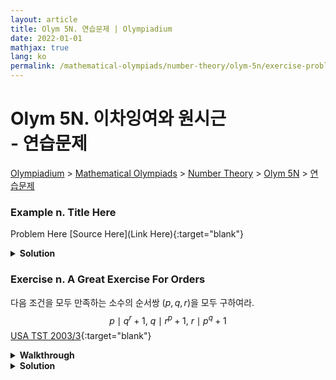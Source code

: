 ```yaml
---
layout: article
title: Olym 5N. 연습문제 | Olympiadium
date: 2022-01-01
mathjax: true
lang: ko
permalink: /mathematical-olympiads/number-theory/olym-5n/exercise-problems/
---
```

# Olym 5N. 이차잉여와 원시근 <br> <ssup> - 연습문제</ssup>

<a href="{{ site.homeurl }}">Olympiadium</a> > <a href="{{ site.homeurl }}mathematical-olympiads/">Mathematical Olympiads</a> > <a href="{{ site.homeurl }}mathematical-olympiads/number-theory/">Number Theory</a> > <a href="{{ site.homeurl }}mathematical-olympiads/number-theory/olym-5n/">Olym 5N</a> > <a href="{{ site.homeurl }}mathematical-olympiads/number-theory/olym-5n/exercise-problems/">연습문제</a>

### Example n. Title Here
<skyblueboard> Problem Here </skyblueboard>
[Source Here](Link Here){:target="blank"}
<pinkborder><details>
<summary><b>Solution</b></summary>
Solution Here. 
</details></pinkborder>

### Exercise n. A Great Exercise For Orders
<skyblueboard> 다음 조건을 모두 만족하는 소수의 순서쌍 $(p, q, r)$을 모두 구하여라. $$p \mid q^r+1, \ q \mid r^p+1, \ r \mid p^q+1$$ </skyblueboard>
[USA TST 2003/3](https://artofproblemsolving.com/community/c6h58445p357351){:target="blank"}
<purpleborder><details>
<summary><b>Walkthrough</b></summary>
<purpleborder><details>
<summary><b>Part (a)</b></summary>
$p, q, r$ 중 같은 두 수가 존재하는 경우와, $p, q, r$ 중 $2$가 존재하는 경우를 먼저 살펴본다. <ssbr/>
일반성을 잃지 않고 $p, q, r$ 중 $p$가 최소라고 할 수 있다. 
</details></purpleborder>
<purpleborder><details>
<summary><b>Part (b)</b></summary>
$q^r \equiv -1 \pmod{p}$에서 $q^{2r} \equiv 1 \pmod{p}$이므로, $$\mathrm{ord}_q(p) \mid 2r$$를 얻는다. 
</details></purpleborder>
<purpleborder><details>
<summary><b>Part (c)</b></summary>
Hint Here. 
</details></purpleborder>
</details></purpleborder>
<pinkborder><details>
<summary><b>Solution</b></summary>
우선, $p, q, r$ 중 같은 두 수가 존재하는 경우, $p=q$이면 $p \mid p^r+1 \implies p \mid 1$ 가 되어 모순이다. <ssbr/>

먼저, $p, q, r$이 모두 홀수인 경우를 보자. 
$q^r \equiv -1 \pmod{p}$에서 $q^{2r} \equiv 1 \pmod{p}$이므로, $$\mathrm{ord}_q(p) \mid 2r$$을 얻는다. 
$r$은 소수이므로, $\mathrm{ord}_q(p) = 1, 2, r, 2r$이 되고, 각 경우를 살펴보자. <ssbr/>

<ul>
  <li> $\mathrm{ord}_q(p)=1$인 경우: $q \equiv 1 \pmod{p}, \ q^r \equiv 1 \equiv -1 \pmod{p}$에서 $p=2$로 가정에 모순이다.  <ssbr/></li>
  <li> $\mathrm{ord}_q(p)=r$인 경우: $q^r \equiv 1 \equiv -1 \pmod{p}$에서 $p=2$로 가정에 모순이다. <ssbr/></li>
  <li> $\mathrm{ord}_q(p)=2r$인 경우: $2r \mid p-1 \implies r \mid p-1$.<br> 따라서, $p \equiv 1 \pmod{r}$이고, $p^q \equiv -1 \pmod{r}$에 대입하면 $1 \equiv -1 \pmod{r} \implies r=2$로 가정에 모순이다. <ssbr/></li>
  <li> $\mathrm{ord}_q(p)=2$인 경우: $q^2 \equiv 1 \pmod{p}$에서 $p \mid q^2-1 = (q-1)(q+1) \implies p \mid q+1$.<br> 같은 방법으로, $\mathrm{ord}_p(r)=2, \mathrm{ord}_r(q)=2$이고, $q \mid r+1, r \mid p+1$까지 얻을 수 있다.<br> $p, q, r$이 홀수이므로, $p \mid \frac{q+1}{2}, q \mid \frac{r+1}{2}, r \mid \frac{p+1}{2}$인데, 크기비교를 통해 $$p \le \frac{q+1}{2} \le \frac{r+3}{4} \le \frac{p+7}{8}$$가 되어, $p \le 1$로 모순이다. <ssbr/></li>
</ul>
따라서 $p, q, r$이 홀수인 경우는 해가 없다. <ssbr/>

이제 $p, q, r$ 중 2가 있는 경우를 살펴보면, (일반성을 잃지 않고 $p=2; q, r>2$라 가정하자.) <br>
문제 조건은 $q \mid r^2+1, r \mid 2^q+1$로 쓸 수 있고, $2^q \equiv -1 \pmod{r}$에서 $\mathrm{ord}_2(r)=1, 2, r, 2r$이 된다. <br>
<ul>
  <li> $\mathrm{ord}_2(r)=1$인 경우: $2 \equiv 1 \pmod{r}$에서 $r=1$이 되어 모순이다. <ssbr/></li>
  <li> $\mathrm{ord}_2(r)=2$인 경우: $4 \equiv 1 \pmod{r}$에서 $r=3$이고, $q \mid r^2+1=10$에서 $q=5$. 따라서 순서쌍 $(p, q, r)=(2, 5, 3)$이 조건을 만족한다. <ssbr/></li>
  <li> $\mathrm{ord}_2(r)=q$인 경우: $2^q \equiv 1 \equiv -1 \pmod{r}$에서 $r=2$가 되어 모순이다. <ssbr/></li>
  <li> $\mathrm{ord}_2(r)=2q$인 경우: $2q \mid r-1 \implies q \mid r-1 \implies r^2 \equiv 1 \equiv -1 \pmod{q}$에서 $q=2$가 되어 모순이다. <ssbr/></li>
</ul>
따라서 $(p, q, r)=(2, 5, 3)$은 조건에 대입시 성립하고, 같은 방법으로 $q=2$와 $r=2$인 경우 $(p, q, r)=(3, 2, 5), (5, 3, 2)$를 얻어, 답은 $\boxed{(p, q, r)=(2, 5, 3), (3, 2, 5), (5, 3, 2)}$가 된다. 
</details></pinkborder>
